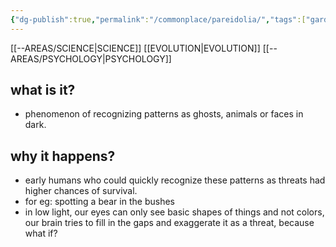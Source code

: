 ```yaml
---
{"dg-publish":true,"permalink":"/commonplace/pareidolia/","tags":["gardenEntry"],"created":"2025-02-14T14:49:36.989+08:00","updated":"2025-03-25T18:58:04.438+08:00"}
---
```



[[--AREAS/SCIENCE\|SCIENCE]]
[[EVOLUTION\|EVOLUTION]]
[[--AREAS/PSYCHOLOGY\|PSYCHOLOGY]]
## what is it?
- phenomenon of recognizing patterns as ghosts, animals or faces in dark.

## why it happens?
- early humans who could quickly recognize these patterns as threats had higher chances of survival.
- for eg: spotting a bear in the bushes
- in low light, our eyes can only see basic shapes of things and not colors, our brain tries to fill in the gaps and exaggerate it as a threat, because what if?